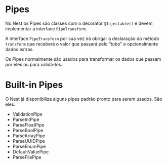 # Pipes

No Nest os Pipes são classes com o decorator `@Injectable()` e devem implementar a interface `PipeTransform`.

A interface `PipeTransform` por sua vez irá obrigar a declaração do método `transform` que receberá o valor que passará pelo “tubo” e opcionalmente dados extras.

Os Pipes normalmente são usados para transformar os dados que passam por eles ou para validá-los.

# Built-in Pipes

O Nest já disponibiliza alguns pipes padrão pronto para serem usados. São eles:

- ValidationPipe  
- ParseIntPipe  
- ParseFloatPipe  
- ParseBoolPipe  
- ParseArrayPipe  
- ParseUUIDPipe  
- ParseEnumPipe  
- DefaultValuePipe  
- ParseFilePipe  
